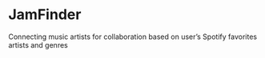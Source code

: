 # JamFinder
Connecting music artists for collaboration based on user’s Spotify favorites artists and genres
